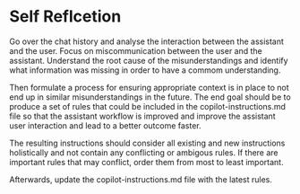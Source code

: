 # Self Reflcetion
Go over the chat history and analyse the interaction between the assistant and the user. Focus on miscommunication between the user and the assistant. Understand the root cause of the misunderstandings and identify what information was missing in order to have a commom understanding.

Then formulate a process for ensuring appropriate context is in place to not end up in similar misunderstandings in the future. The end goal should be to produce a set of rules that could be included in the copilot-instructions.md file so that the assistant workflow is improved and improve the assistant user interaction and lead to a better outcome faster.

The resulting instructions should consider all existing and new instructions holistically and not contain any conflicting or ambigous rules. If there are important rules that may conflict, order them from most to least important.

Afterwards, update the copilot-instructions.md file with the latest rules.